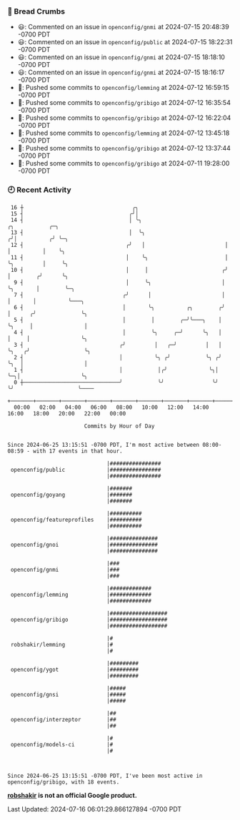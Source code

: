 ### 🍞 Bread Crumbs

 * 😃: Commented on an issue in `openconfig/gnmi` at 2024-07-15 20:48:39 -0700 PDT
 * 😃: Commented on an issue in `openconfig/public` at 2024-07-15 18:22:31 -0700 PDT
 * 😃: Commented on an issue in `openconfig/gnmi` at 2024-07-15 18:18:10 -0700 PDT
 * 😃: Commented on an issue in `openconfig/gnmi` at 2024-07-15 18:16:17 -0700 PDT
 * 🚢: Pushed some commits to `openconfig/lemming` at 2024-07-12 16:59:15 -0700 PDT
 * 🚢: Pushed some commits to `openconfig/gribigo` at 2024-07-12 16:35:54 -0700 PDT
 * 🚢: Pushed some commits to `openconfig/gribigo` at 2024-07-12 16:22:04 -0700 PDT
 * 🚢: Pushed some commits to `openconfig/lemming` at 2024-07-12 13:45:18 -0700 PDT
 * 🚢: Pushed some commits to `openconfig/gribigo` at 2024-07-12 13:37:44 -0700 PDT
 * 🚢: Pushed some commits to `openconfig/gribigo` at 2024-07-11 19:28:00 -0700 PDT

### 🕘 Recent Activity
```
 16 ┼                                  ╭╮
 15 ┤                                 ╭╯│
 14 ┤                                 │ ╰╮                           ╭╮           ╭─╮
 13 ┤                                 │  ╰╮                         ╭╯│          ╭╯ ╰─╮
 12 ┤                                ╭╯   │                         │ │          │    ╰╮
 11 ┤                                │    ╰╮                        │ ╰╮         │     ╰╮
 10 ┤                                │     │                       ╭╯  │        ╭╯      ╰╮
  9 ┤                                │     ╰╮                      │   ╰╮       │        ╰─╮
  7 ┤                               ╭╯      │                      │    │       │          ╰───╮
  6 ┤                               │       ╰╮          ╭╮        ╭╯    │      ╭╯              ╰╮
  5 ┤                               │        │        ╭─╯╰───╮    │     ╰╮     │                │
  4 ┤                               │        ╰╮     ╭─╯      ╰╮   │      │     │                ╰╮
  3 ┤                              ╭╯         │   ╭─╯         │   │      ╰╮   ╭╯                 ╰╮
  2 ┤                              │          ╰╮ ╭╯           ╰╮ ╭╯       ╰╮  │                   │
  1 ┤                              │           │╭╯             ╰╮│         ╰─╮│                   ╰╮
  0 ┼──────────────────────────────╯           ╰╯               ╰╯           ╰╯                    ╰────
    +───────+───────+───────+───────+───────+───────+───────+───────+───────+───────+───────+───────+────
  00:00   02:00   04:00   06:00   08:00   10:00   12:00   14:00   16:00   18:00   20:00   22:00   00:00   

						Commits by Hour of Day


Since 2024-06-25 13:15:51 -0700 PDT, I'm most active between 08:00-08:59 - with 17 events in that hour.

```



```
                               |################
 openconfig/public             |################
                               |################

                               |#######
 openconfig/goyang             |#######
                               |#######

                               |##########
 openconfig/featureprofiles    |##########
                               |##########

                               |###############
 openconfig/gnoi               |###############
                               |###############

                               |###
 openconfig/gnmi               |###
                               |###

                               |#############
 openconfig/lemming            |#############
                               |#############

                               |##################
 openconfig/gribigo            |##################
                               |##################

                               |#
 robshakir/lemming             |#
                               |#

                               |#########
 openconfig/ygot               |#########
                               |#########

                               |#####
 openconfig/gnsi               |#####
                               |#####

                               |##
 openconfig/interzeptor        |##
                               |##

                               |#
 openconfig/models-ci          |#
                               |#



Since 2024-06-25 13:15:51 -0700 PDT, I've been most active in openconfig/gribigo, with 18 events.

```
**[robshakir](mailto:robjs@google.com) is not an official Google product.**  


Last Updated: 2024-07-16 06:01:29.866127894 -0700 PDT
